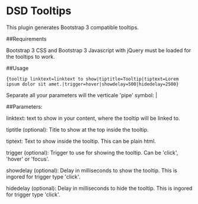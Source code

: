 DSD Tooltips
============

This plugin generates Bootstrap 3 compatible tooltips.

##Requirements

Bootstrap 3 CSS and Bootstrap 3 Javascript with jQuery must be loaded for the tooltips to work.

##Usage

```
{tooltip linktext=linktext to show|tiptitle=Tooltip|tiptext=Lorem ipsum dolor sit amet.|trigger=hover|showdelay=500|hidedelay=2500}
```

Separate all your parameters will the verticale 'pipe' symbol: |

##Parameters:

linktext: text to show in your content, where the tooltip will be linked to.

tiptitle (optional): Title to show at the top inside the tooltip.

tiptext: Text to show inside the tooltip. This can be plain html.

trigger (optional): Trigger to use for showing the tooltip. Can be 'click', 'hover' or 'focus'.

showdelay (optional): Delay in milliseconds to show the tooltip. This is ingored for trigger type 'click'.

hidedelay (optional): Delay in milliseconds to hide the tooltip. This is ingored for trigger type 'click'.

